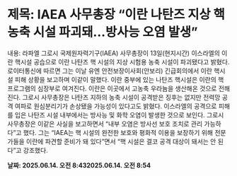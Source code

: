 # **제목: IAEA 사무총장 “이란 나탄즈 지상 핵 농축 시설 파괴돼…방사능 오염 발생”**

  내용: 라파엘 그로시 국제원자력기구(IAEA) 사무총장이 13일(현지시간) 이스라엘의 이란 핵시설 공습으로 이란 나탄즈 핵 시설의 지상 시험용 농축 시설이 파괴됐다고 밝혔다. 로이터통신에 따르면 그는 이날 유엔 안전보장이사회(안보리) 긴급회의에서 이란 핵시설 피해 상황을 보고하며 이같이 말했다. 이란 중부에 있는 나탄즈 핵시설은 이란의 핵 프로그램의 심장부로 여겨진다. 이란은 이곳에서 고농축 우라늄을 생산해온 것으로 전해진다. 그로시 사무총장은 나탄즈 지하의 농축 시설이 공격받은 징후는 없지만 전력망 공격 여파로 원심분리기가 손상됐을 가능성이 있다고도 밝혔다. 이스라엘의 공격으로 피해를 입은 나탄즈 시설 내부에서는 방사능 및 화학 오염이 발생한 것으로 보인다. 그로시 사무총장은 이같은 사실을 보고하면서 “내부 오염은 방사선 보호 조치로 관리 가능하다”고 했다. 그는 “IAEA는 핵 시설의 완전한 보호와 평화적 이용을 보장하기 위해 전문가들을 이란에 파견할 준비가 돼 있다”면서 “핵 시설은 결코 공격 대상이 돼서는 안 된다”고 강조했다.

  **날짜: 2025.06.14. 오전 8:432025.06.14. 오전 8:54**